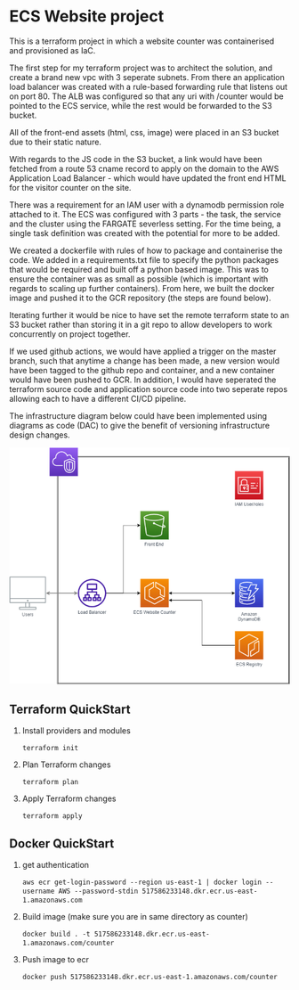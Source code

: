 # ECS Website project

This is a terraform project in which a website counter was containerised and 
provisioned as IaC. 

The first step for my terraform project was to architect the solution, and create a brand new vpc with 3 seperate subnets. From there an application load balancer was created with a rule-based forwarding rule that listens out on port 80. The ALB was configured so that any uri with /counter would be pointed to the ECS service, while the rest would be forwarded to the S3 bucket. 

All of the front-end assets (html, css, image) were placed in an S3 bucket due to their static nature. 

With regards to the JS code in the S3 bucket, a link would have been fetched from a route 53 cname record to apply on the domain to the AWS Application Load Balancer - which would have updated the front end HTML for the visitor counter on the site. 

There was a requirement for an IAM user with a dynamodb permission role attached to it. The ECS was configured with 3 parts - the task, the service and the cluster using the FARGATE severless setting. For the time being, a single task definition was created with the potential for more to be added. 

We created a dockerfile with rules of how to package and containerise the code. 
We added in a requirements.txt file to specify the python packages that would be required and built off a python based image. This was to ensure the container was as small as possible (which is important with regards to scaling up further containers). From here, we built the docker image and pushed it to the GCR repository (the steps are found below). 

Iterating further it would be nice to have set the remote terraform state to an S3 bucket rather than storing it in a git repo to allow developers to work concurrently on project together.

If we used github actions, we would have applied a trigger on the master branch, such that anytime a change has been made, a new version would have been tagged to the github repo and container, and a new container would have been pushed to GCR. In addition, I would have seperated the terraform source code and application source code into two seperate repos allowing each to have a different CI/CD pipeline. 

The infrastructure diagram below could have been implemented using diagrams as code (DAC) to give the benefit of versioning infrastructure design changes. 


![infrastructure](./assets/ECS-Project.png)

## Terraform QuickStart

1. Install providers and modules
    ```shell
    terraform init
    ``` 

2. Plan Terraform changes
    ```shell
    terraform plan
    ``` 

3. Apply Terraform changes 
    ```shell
    terraform apply 
    ```

## Docker QuickStart

1. get authentication
    ```shell
    aws ecr get-login-password --region us-east-1 | docker login --username AWS --password-stdin 517586233148.dkr.ecr.us-east-1.amazonaws.com
    ```

2. Build image (make sure you are in same directory as counter)
    ```shell
    docker build . -t 517586233148.dkr.ecr.us-east-1.amazonaws.com/counter
    ```

3. Push image to ecr
   ```shell
   docker push 517586233148.dkr.ecr.us-east-1.amazonaws.com/counter
   ```